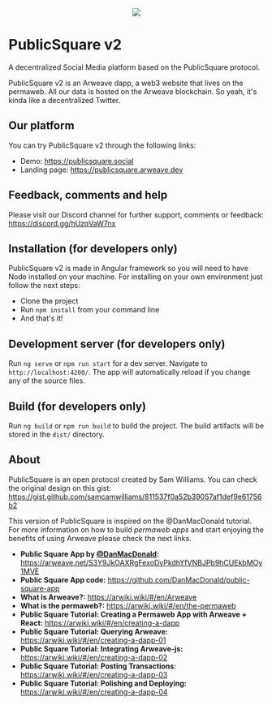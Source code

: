 <p align="center">
  <img src="https://arweave.net/GTLpBqRwQxL-yxqA-K5Yc87ygfz4vJv9J8nTy83u1jI" style="max-width: 100%">
</p>

# PublicSquare v2
A decentralized Social Media platform based on the PublicSquare protocol.

PublicSquare v2 is an Arweave dapp, a web3 website that lives on the permaweb. All our data is hosted on the Arweave blockchain. So yeah, it's kinda like a decentralized Twitter.

## Our platform
You can try PublicSquare v2 through the following links: 

- Demo: https://publicsquare.social
- Landing page: https://publicsquare.arweave.dev

## Feedback, comments and help

Please visit our Discord channel for further support, comments or feedback: https://discord.gg/hUzqVaW7nx

## Installation (for developers only)
PublicSquare v2 is made in Angular framework so you will need to have Node installed on your machine. For installing on your own environment just follow the next steps:

- Clone the project
- Run `npm install` from your command line
- And that's it!

## Development server (for developers only)

Run `ng serve` or `npm run start` for a dev server. Navigate to `http://localhost:4200/`. The app will automatically reload if you change any of the source files.

## Build (for developers only)

Run `ng build` or `npm run build` to build the project. The build artifacts will be stored in the `dist/` directory.


## About
PublicSquare is an open protocol created by Sam Williams. You can check the original design on this gist: https://gist.github.com/samcamwilliams/811537f0a52b39057af1def9e61756b2

This version of PublicSquare is inspired on the @DanMacDonald tutorial. For more information on how to build *permaweb apps* and start enjoying the benefits of using Arweave please check the next links.

- **Public Square App by [@DanMacDonald](https://github.com/DanMacDonald):** https://arweave.net/S3Y9JkOAXRgFexoDvPkdhYfVNBJPb9hCUEkbMOy1MVE
- **Public Square App code:** https://github.com/DanMacDonald/public-square-app
- **What is Arweave?:** https://arwiki.wiki/#/en/Arweave
- **What is the permaweb?:** https://arwiki.wiki/#/en/the-permaweb
- **Public Square Tutorial: Creating a Permaweb App with Arweave + React:** https://arwiki.wiki/#/en/creating-a-dapp
- **Public Square Tutorial: Querying Arweave:** https://arwiki.wiki/#/en/creating-a-dapp-01
- **Public Square Tutorial: Integrating Arweave-js:** https://arwiki.wiki/#/en/creating-a-dapp-02
- **Public Square Tutorial: Posting Transactions:** https://arwiki.wiki/#/en/creating-a-dapp-03
- **Public Square Tutorial: Polishing and Deploying:** https://arwiki.wiki/#/en/creating-a-dapp-04
